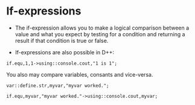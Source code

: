# If-expressions
- The if-expression allows you to make a logical comparison between a value and what you expect by testing for a condition and returning a result if that condition is true or false.

- If-expressions are also possible in D++:

```pawn
if.equ,1,1->using::console.cout,"1 is 1";
```

You also may compare variables, consants and vice-versa.

```pawn
var::define.str,myvar,"myvar worked.";

if.equ,myvar,"myvar worked."->using::console.cout,myvar;
```